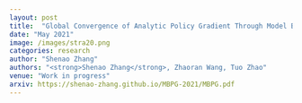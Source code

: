 ```yaml
---
layout: post
title:  "Global Convergence of Analytic Policy Gradient Through Model Backpropagation"
date: "May 2021"
image: /images/stra20.png
categories: research
author: "Shenao Zhang"
authors: "<strong>Shenao Zhang</strong>, Zhaoran Wang, Tuo Zhao"
venue: "Work in progress"
arxiv: https://shenao-zhang.github.io/MBPG-2021/MBPG.pdf
---
```

